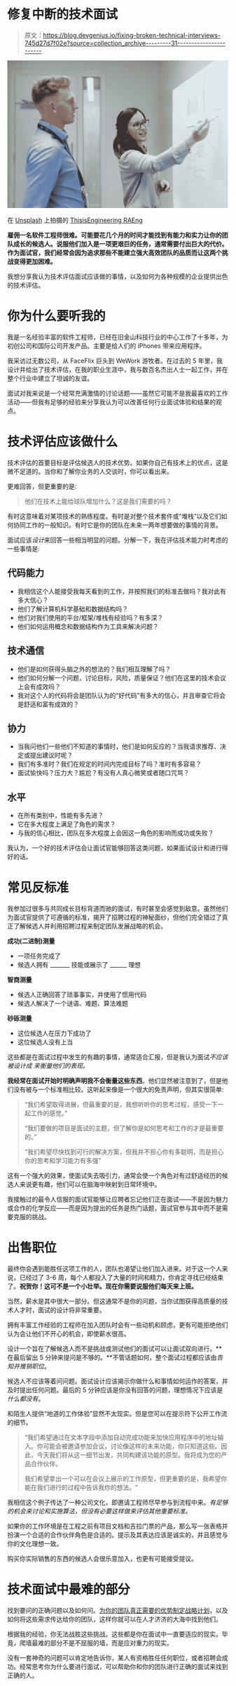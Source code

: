 # 修复中断的技术面试

> 原文：<https://blog.devgenius.io/fixing-broken-technical-interviews-745d27d7f02e?source=collection_archive---------31----------------------->

![](img/e9427afb7a22a6794e0af2248e9a47d4.png)

在 [Unsplash](https://unsplash.com/s/photos/white-board?utm_source=unsplash&utm_medium=referral&utm_content=creditCopyText) 上拍摄的 [ThisisEngineering RAEng](https://unsplash.com/@thisisengineering?utm_source=unsplash&utm_medium=referral&utm_content=creditCopyText)

**雇佣一名软件工程师很难。可能要花几个月的时间才能找到有能力和实力让你的团队成长的候选人。说服他们加入是一项更艰巨的任务，通常需要付出巨大的代价。作为面试官，我们经常会因为追求那些不能建立强大高效团队的品质而让这两个挑战变得更加困难。**

我想分享我认为技术评估面试应该做的事情，以及如何为各种规模的企业提供出色的技术评估。

# 你为什么要听我的

我是一名经验丰富的软件工程师，已经在旧金山科技行业的中心工作了十多年，为初创公司和国际公司开发产品。主要是给人们的 iPhones 带来应用程序。

我采访过无数公司，从 FaceFlix 巨头到 WeWork 游牧者。在过去的 5 年里，我设计并给出了技术评估，在我的职业生涯中，我与数百名杰出人士一起工作，并在整个行业中建立了坦诚的友谊。

面试对我来说是一个经常充满激情的讨论话题——虽然它可能不是我最喜欢的工作活动——但我有足够的经验来分享我认为可以改善任何行业面试体验和结果的观点。

# **技术评估应该做什么**

技术评估的首要目标是评估候选人的技术优势。如果你自己有技术上的优点，这是微不足道的。当你和了解你业务的人交谈时，你可以看出来。

更难回答，但更重要的是:

> 他们在技术上能给球队增加什么？这是我们需要的吗？

有时这意味着对某项技术的熟练程度。有时是对整个技术套件或“堆栈”以及它们如何协同工作的一般知识。有时它是你的团队在未来一两年想要做的事情的背景。

面试应该*设计*来回答一些相当明显的问题。分解一下，我在评估技术能力时考虑的一些事情是:

## 代码能力

*   我相信这个人能接受我每天看到的工作，并按照我们的标准去做吗？我对此有多大信心？
*   他们了解计算机科学基础和数据结构吗？
*   他们对我们使用的平台/框架/堆栈有经验吗？有多深？
*   他们如何运用概念和数据结构作为工具来解决问题？

## 技术通信

*   他们是如何获得头脑之外的想法的？我们相互理解了吗？
*   他们如何分解一个问题，讨论目标，风险，质量保证？他们在这里的技术会议上会有成效吗？
*   我对这个人的代码将会是团队认为的“好代码”有多大的信心，并且审查它将会是舒适和富有成效的？

## 协力

*   当我问他们一些他们不知道的事情时，他们是如何反应的？当我请求推荐、决定或提出建议时呢？
*   我们有多准时？我们在规定的时间内完成目标了吗？准时有多容易？
*   面试愉快吗？压力大？尴尬？有没有人真心微笑或者随口咒骂？

## 水平

*   在所有类别中，性能有多先进？
*   它在多大程度上满足了角色的需求？
*   与我的信心相比，团队在多大程度上会因这一角色的影响而成功或失败？

我认为，一个好的技术评估会让面试官能够回答这类问题，如果面试设计和进行得好的话。

# 常见反标准

我参加过很多与共同成长目标背道而驰的面试，有时甚至会感觉到敌意。虽然他们为面试官提供了可遵循的标准，揭开了招聘过程的神秘面纱，但他们完全错过了真正了解候选人并利用招聘过程来制定团队发展战略的机会。

**成功(二进制)测量**

*   一项任务完成了
*   候选人拥有 _______ 技能或展示了 ______ 理想

**智商测量**

*   候选人正确回答了琐事事实，并使用了惯用代码
*   候选人解决了一个谜语、难题、算法难题

**砂砾测量**

*   这位候选人在压力下成功了
*   这位候选人没有上当

这些都是在面试过程中发生的有趣的事情，通常适合汇报，但是我认为面试*不应该被设计成* *来衡量他们的表现。*

**我经常在面试开始时明确声明我不会衡量这些东西**。他们显然被注意到了，但是他们没有被与一个标准相比较。这听起来像是一个很大的免责声明，但其实很简单:

> “我们希望取得进展，但最重要的是，我想听听你的思考过程，感受一下一起工作的感觉。”
> 
> “我们要做的项目是面试的主题，但了解你是如何思考和工作的才是最重要的。”
> 
> “我们希望尽快找到可行的解决方案，但我并不担心你有多聪明，而是担心你的思考和学习能力有多强”

这有一个强大的效果，使面试失去吸引力，通常会使一个角色对有过舒适经历的候选人来说更有趣，他们可以在脑海中映射到日常环境中。

我接触过的最令人信服的面试官能够让应聘者忘记他们正在面试——不是因为魅力或合作的化学反应——而是因为提出的任务是热门话题，面试官参与其中而不是需要克服的挑战。

# 出售职位

最终你会遇到能胜任这项工作的人，团队也渴望让他们加入进来。对于这一个人来说，已经过了 3-6 周，每个人都投入了大量的时间和精力，你肯定寻找已经结束了。**祝贺你！这可不是一个小壮举。现在你需要说服他们每天来上班。**

当然，薪水是其中很大一部分。但这通常不是你的问题，当你试图获得高质量的技术人才时，面试的设计将非常重要。

拥有丰富工作经验的工程师在加入团队时会有一些动机和顾虑，更有可能拒绝他们认为会让他们不开心的机会，即使薪水很高。

设计一个旨在了解候选人而不是挑战或测试他们的面试可以让面试双向进行。**在最后留出 5 分钟来提问是不够的。**不管话题如何，整个面试过程都应该由*告知并推销职位*。

候选人不应该等着问问题。面试设计应该揭示你做什么和事情如何运作的答案，并及时提出任何问题。最后的 5 分钟应该是你没有回答的问题，理想情况下应该是*什么都没有*。

和陌生人提供“地道的工作体验”显然不太现实。但是您可以在提示符下公开工作流的细节。

> “我们希望通过在文本字段中添加自动完成功能来加快应用程序中的地址输入。你可能会被邀请参加会议，讨论像这样的未来功能，你只知道这些。因此，今天我们将从这一细节出发，共同构建该功能的原型。我将成为您的产品合作伙伴。
> 
> 我们希望拿出一个可以在会议上展示的工作原型，但更重要的是，我希望你能在我们进行的过程中告诉我你的想法。"

我相信这个例子传达了一种公司文化，即邀请工程师尽早参与到流程中来。*有足够的机会来讨论和实施算法，但没有必要这样做来评估其他重要标准。*

如果你的工作环境是在工程之前有项目文档和吉拉门票的产品，那么写一张表格并扮演一个合适的合作伙伴角色是合适的。提示及其表达应该是诚实的，并且感觉与你的文化理想一致。

购买你实际销售的东西的候选人会很乐意加入，也更有可能接受提议。

# 技术面试中最难的部分

找到要问的正确问题以及如何问。[为你的团队真正需要的优势制定战略计划](https://medium.com/dev-genius/building-technical-interviews-from-your-team-needs-54a2d28932bf)，以及如何将这些需求传达给你的团队，这样你就可以在人才济济的大海中找到他们。

根据我的经验，你无法战胜这些挑战。这些都是你在面试中一直要适应的现实。毕竟，爬墙最难的部分不是不屈服的墙，而是应对重力的现实。

没有一套神奇的问题可以肯定地告诉你，某人有资格胜任任何职位，或者招聘会成功。经常思考你为什么要进行面试，可以帮助你和你的团队进行正确的面试来找到正确的人。